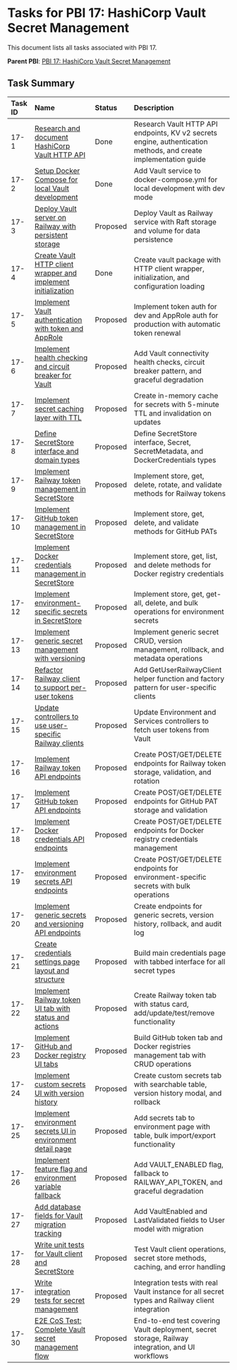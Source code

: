 # Tasks for PBI 17: HashiCorp Vault Secret Management

This document lists all tasks associated with PBI 17.

**Parent PBI**: [PBI 17: HashiCorp Vault Secret Management](./prd.md)

## Task Summary

| Task ID | Name | Status | Description |
| :------ | :--------------------------------------- | :------- | :--------------------------------- |
| 17-1 | [Research and document HashiCorp Vault HTTP API](./17-1.md) | Done | Research Vault HTTP API endpoints, KV v2 secrets engine, authentication methods, and create implementation guide |
| 17-2 | [Setup Docker Compose for local Vault development](./17-2.md) | Done | Add Vault service to docker-compose.yml for local development with dev mode |
| 17-3 | [Deploy Vault server on Railway with persistent storage](./17-3.md) | Proposed | Deploy Vault as Railway service with Raft storage and volume for data persistence |
| 17-4 | [Create Vault HTTP client wrapper and implement initialization](./17-4.md) | Done | Create vault package with HTTP client wrapper, initialization, and configuration loading |
| 17-5 | [Implement Vault authentication with token and AppRole](./17-5.md) | Proposed | Implement token auth for dev and AppRole auth for production with automatic token renewal |
| 17-6 | [Implement health checking and circuit breaker for Vault](./17-6.md) | Proposed | Add Vault connectivity health checks, circuit breaker pattern, and graceful degradation |
| 17-7 | [Implement secret caching layer with TTL](./17-7.md) | Proposed | Create in-memory cache for secrets with 5-minute TTL and invalidation on updates |
| 17-8 | [Define SecretStore interface and domain types](./17-8.md) | Proposed | Define SecretStore interface, Secret, SecretMetadata, and DockerCredentials types |
| 17-9 | [Implement Railway token management in SecretStore](./17-9.md) | Proposed | Implement store, get, delete, rotate, and validate methods for Railway tokens |
| 17-10 | [Implement GitHub token management in SecretStore](./17-10.md) | Proposed | Implement store, get, delete, and validate methods for GitHub PATs |
| 17-11 | [Implement Docker credentials management in SecretStore](./17-11.md) | Proposed | Implement store, get, list, and delete methods for Docker registry credentials |
| 17-12 | [Implement environment-specific secrets in SecretStore](./17-12.md) | Proposed | Implement store, get, get-all, delete, and bulk operations for environment secrets |
| 17-13 | [Implement generic secret management with versioning](./17-13.md) | Proposed | Implement generic secret CRUD, version management, rollback, and metadata operations |
| 17-14 | [Refactor Railway client to support per-user tokens](./17-14.md) | Proposed | Add GetUserRailwayClient helper function and factory pattern for user-specific clients |
| 17-15 | [Update controllers to use user-specific Railway clients](./17-15.md) | Proposed | Update Environment and Services controllers to fetch user tokens from Vault |
| 17-16 | [Implement Railway token API endpoints](./17-16.md) | Proposed | Create POST/GET/DELETE endpoints for Railway token storage, validation, and rotation |
| 17-17 | [Implement GitHub token API endpoints](./17-17.md) | Proposed | Create POST/GET/DELETE endpoints for GitHub PAT storage and validation |
| 17-18 | [Implement Docker credentials API endpoints](./17-18.md) | Proposed | Create POST/GET/DELETE endpoints for Docker registry credentials management |
| 17-19 | [Implement environment secrets API endpoints](./17-19.md) | Proposed | Create POST/GET/DELETE endpoints for environment-specific secrets with bulk operations |
| 17-20 | [Implement generic secrets and versioning API endpoints](./17-20.md) | Proposed | Create endpoints for generic secrets, version history, rollback, and audit log |
| 17-21 | [Create credentials settings page layout and structure](./17-21.md) | Proposed | Build main credentials page with tabbed interface for all secret types |
| 17-22 | [Implement Railway token UI tab with status and actions](./17-22.md) | Proposed | Create Railway token tab with status card, add/update/test/remove functionality |
| 17-23 | [Implement GitHub and Docker registry UI tabs](./17-23.md) | Proposed | Build GitHub token tab and Docker registries management tab with CRUD operations |
| 17-24 | [Implement custom secrets UI with version history](./17-24.md) | Proposed | Create custom secrets tab with searchable table, version history modal, and rollback |
| 17-25 | [Implement environment secrets UI in environment detail page](./17-25.md) | Proposed | Add secrets tab to environment page with table, bulk import/export functionality |
| 17-26 | [Implement feature flag and environment variable fallback](./17-26.md) | Proposed | Add VAULT_ENABLED flag, fallback to RAILWAY_API_TOKEN, and graceful degradation |
| 17-27 | [Add database fields for Vault migration tracking](./17-27.md) | Proposed | Add VaultEnabled and LastValidated fields to User model with migration |
| 17-28 | [Write unit tests for Vault client and SecretStore](./17-28.md) | Proposed | Test Vault client operations, secret store methods, caching, and error handling |
| 17-29 | [Write integration tests for secret management](./17-29.md) | Proposed | Integration tests with real Vault instance for all secret types and Railway client integration |
| 17-30 | [E2E CoS Test: Complete Vault secret management flow](./17-30.md) | Proposed | End-to-end test covering Vault deployment, secret storage, Railway integration, and UI workflows |


